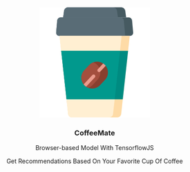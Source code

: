 <p align="center">
    <br>
    <img src="profile.png"/>
    <br>
<p>


<h3 align="center">
    <b>CoffeeMate</b>
</h3>
    <p align="center"> Browser-based Model With TensorflowJS </p>
    <p align="center"> Get Recommendations Based On Your Favorite Cup Of Coffee </p>
